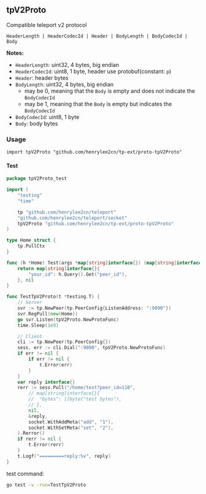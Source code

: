 ## tpV2Proto

 Compatible teleport v2 protocol

```
HeaderLength | HeaderCodecId | Header | BodyLength | BodyCodecId | Body
```


**Notes:**
- `HeaderLength`: uint32, 4 bytes, big endian
- `HeaderCodecId`: uint8, 1 byte, header use protobuf(constant: `p`)
- `Header`: header bytes
- `BodyLength`: uint32, 4 bytes, big endian
	* may be 0, meaning that the `Body` is empty and does not indicate the `BodyCodecId`
	* may be 1, meaning that the `Body` is empty but indicates the `BodyCodecId`
- `BodyCodecId`: uint8, 1 byte
- `Body`: body bytes

### Usage

`import tpV2Proto "github.com/henrylee2cn/tp-ext/proto-tpV2Proto"`

#### Test

```go
package tpV2Proto_test

import (
	"testing"
	"time"

	tp "github.com/henrylee2cn/teleport"
	"github.com/henrylee2cn/teleport/socket"
	tpV2Proto "github.com/henrylee2cn/tp-ext/proto-tpV2Proto"
)

type Home struct {
	tp.PullCtx
}

func (h *Home) Test(args *map[string]interface{}) (map[string]interface{}, *tp.Rerror) {
	return map[string]interface{}{
		"your_id": h.Query().Get("peer_id"),
	}, nil
}

func TestTpV2Proto(t *testing.T) {
	// Server
	svr := tp.NewPeer(tp.PeerConfig{ListenAddress: ":9090"})
	svr.RegPull(new(Home))
	go svr.Listen(tpV2Proto.NewProtoFunc)
	time.Sleep(1e9)

	// Client
	cli := tp.NewPeer(tp.PeerConfig{})
	sess, err := cli.Dial(":9090", tpV2Proto.NewProtoFunc)
	if err != nil {
		if err != nil {
			t.Error(err)
		}
	}
	var reply interface{}
	rerr := sess.Pull("/home/test?peer_id=110",
		// map[string]interface{}{
		// 	"bytes": []byte("test bytes"),
		// },
		nil,
		&reply,
		socket.WithAddMeta("add", "1"),
		socket.WithSetMeta("set", "2"),
	).Rerror()
	if rerr != nil {
		t.Error(rerr)
	}
	t.Logf("=========reply:%v", reply)
}
```

test command:

```sh
go test -v -run=TestTpV2Proto
```
